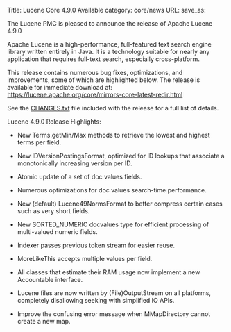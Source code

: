 Title: Lucene Core 4.9.0 Available
category: core/news
URL: 
save_as: 

The Lucene PMC is pleased to announce the release of Apache Lucene 4.9.0

Apache Lucene is a high-performance, full-featured text search engine
library written entirely in Java. It is a technology suitable for nearly
any application that requires full-text search, especially cross-platform.

This release contains numerous bug fixes, optimizations, and
improvements, some of which are highlighted below. The release
is available for immediate download at:
  <https://lucene.apache.org/core/mirrors-core-latest-redir.html>

See the [CHANGES.txt](/core/4_9_0/changes/Changes.html) file included with the release for a full list of
details.

Lucene 4.9.0 Release Highlights:

* New Terms.getMin/Max methods to retrieve the lowest and highest
  terms per field.

* New IDVersionPostingsFormat, optimized for ID lookups that associate
  a monotonically increasing version per ID.

* Atomic update of a set of doc values fields.

* Numerous optimizations for doc values search-time performance.

* New (default) Lucene49NormsFormat to better compress certain cases
  such as very short fields.

* New SORTED_NUMERIC docvalues type for efficient processing of
  multi-valued numeric fields.

* Indexer passes previous token stream for easier reuse.

* MoreLikeThis accepts multiple values per field.

* All classes that estimate their RAM usage now implement a new
  Accountable interface.

* Lucene files are now written by (File)OutputStream on all platforms,
  completely disallowing seeking with simplified IO APIs.

* Improve the confusing error message when MMapDirectory cannot create
  a new map.

